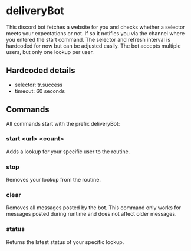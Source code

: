 # deliveryBot

This discord bot fetches a website for you and checks whether a selector meets your expectations or not. If so it notifies you via the channel where you entered the start command. The selector and refresh interval is hardcoded for now but can be adjusted easily. The bot accepts multiple users, but only one lookup per user.

## Hardcoded details

+ selector: tr.success
+ timeout: 60 seconds

## Commands

All commands start with the prefix deliveryBot:

### start \<url\> \<count\>
Adds a lookup for your specific user to the routine.

### stop
Removes your lookup from the routine.

### clear
Removes all messages posted by the bot. This command only works for messages posted during runtime and does not affect older messages.

### status
Returns the latest status of your specific lookup.